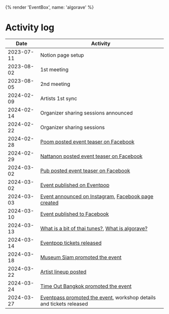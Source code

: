 {% render 'EventBox', name: 'algorave' %}

# Activity log

| Date | Activity |
| --- | --- |
| 2023-07-11 | Notion page setup |
| 2023-08-02 | 1st meeting |
| 2023-08-05 | 2nd meeting |
| 2024-02-09 | Artists 1st sync |
| 2024-02-14 | Organizer sharing sessions announced |
| 2024-02-22 | Organizer sharing sessions |
| 2024-02-28 | [Poom posted event teaser on Facebook](https://www.facebook.com/phoomparin.mano/posts/pfbid037isAkdWEocGE52KJ8RPtL4FCq9SpDMX1dLkj1Gd5NRTAudiUdjT5MWrEKE4pQZNhl) |
| 2024-02-29 | [Nattanon posted event teaser on Facebook](https://www.facebook.com/iamnutn0n/posts/pfbid02ZsMjr6esaLTeShjcuZsE2MdXKgpJ4n979Z6pdVwkobyX1cNozgyFKTSDgAB7vLFel) |
| 2024-03-02 | [Pub posted event teaser on Facebook](https://www.facebook.com/chayapatr/posts/pfbid0W1b5PHjvcjvW8ZgDDAVQJmk2zfsGGQhC6JU1ndZqPHgKjrmGWymSNwBDRZvjvy8Ll) |
| 2024-03-02 | [Event published on Eventpop](https://www.eventpop.me/s/thai) |
| 2024-03-03 | [Event announced on Instagram](https://www.instagram.com/p/C4Ct5LMP1FC/), [Facebook page created](https://www.facebook.com/profile.php?id=61556690284832) |
| 2024-03-10 | [Event published to Facebook](https://www.facebook.com/events/2599216976924932) |
| 2024-03-13 | [What is a bit of thai tunes?](https://www.facebook.com/permalink.php?story_fbid=pfbid021DT6cX1NhNxgNC3vKyicHs3AuRABHahm3NPdv2qtqRdJrghNX8MdUxkQ5ZGA3egql&id=61556690284832), [What is algorave?](https://www.facebook.com/permalink.php?story_fbid=pfbid029rBLmkU3GhvEinArzFTqMibpLHofkVvt4E5tGwWVJA6ngiFE8xmRMQ2CEzf8npgql&id=61556690284832) |
| 2024-03-14 | [Eventpop tickets released](https://www.facebook.com/permalink.php?story_fbid=pfbid0UykkyK7WnB4SduByMsyNpEvJgrYyrfEKM1cH6Y6iGhYTPv7Xg2kgfsRGjyuA2hJul&id=61556690284832) |
| 2024-03-18 | [Museum Siam promoted the event](https://www.facebook.com/museumsiamfan/posts/pfbid038LvF1MtrEQZe6hQGBKpTKM9HZzfJp5FCrk2sMWM9WqMdzJ5F8Pbvk6MHYgUJxKNml) |
| 2024-03-22 | [Artist lineup posted](https://www.facebook.com/permalink.php?story_fbid=pfbid0EfyazCzoBoSbYXg4FgNKrd5yiXSR1yfV8r7qjoF7HN52XrNpkovz1GwqX55LRPRDl&id=61556690284832) |
| 2024-03-24 | [Time Out Bangkok promoted the event](https://www.facebook.com/TimeOutBangkokTH/posts/pfbid02LXQBGspB8J2j1JdnoKaUaMDsEced99qinJXcan3BahY2NVQ2WHZ9ggi8rSDXkzbul) |
| 2024-03-27 | [Eventpass promoted the event](https://www.instagram.com/p/C5AC35XtkqJ/), workshop details and tickets released |